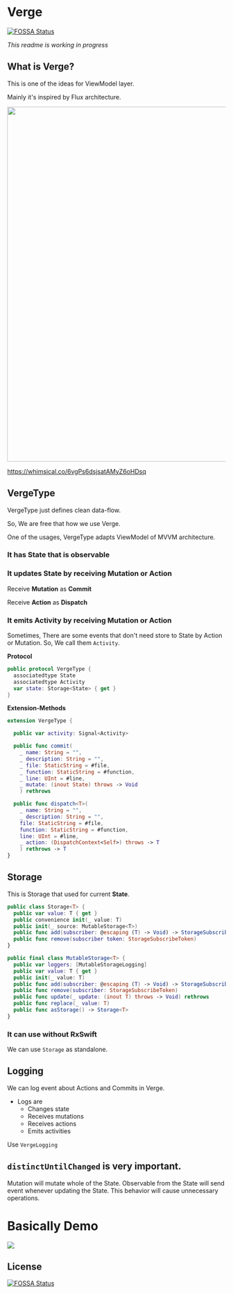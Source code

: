 # Verge
[![FOSSA Status](https://app.fossa.io/api/projects/git%2Bgithub.com%2Fmuukii%2FVerge.svg?type=shield)](https://app.fossa.io/projects/git%2Bgithub.com%2Fmuukii%2FVerge?ref=badge_shield)


*This readme is working in progress*

## What is Verge?

This is one of the ideas for ViewModel layer.

Mainly it's inspired by Flux architecture.

<img src="Verge@2x.png" width=816>

https://whimsical.co/6vgPs6dsjsatAMyZ6oHDsq

## VergeType

VergeType just defines clean data-flow.

So, We are free that how we use Verge.

One of the usages, VergeType adapts ViewModel of MVVM architecture.

### It has State that is observable

### It updates State by receiving Mutation or Action

Receive **Mutation** as **Commit**

Receive **Action** as **Dispatch**

### It emits Activity by receiving Mutation or Action

Sometimes, There are some events that don't need store to State by Action or Mutation.
So, We call them `Activity`.

**Protocol**

```swift
public protocol VergeType {
  associatedtype State
  associatedtype Activity
  var state: Storage<State> { get }
}
```

**Extension-Methods**

```swift
extension VergeType {

  public var activity: Signal<Activity>

  public func commit(
    _ name: String = "",
    _ description: String = "",
    _ file: StaticString = #file,
    _ function: StaticString = #function,
    _ line: UInt = #line,
    _ mutate: (inout State) throws -> Void
    ) rethrows

  public func dispatch<T>(
    _ name: String = "",
    _ description: String = "",
    file: StaticString = #file,
    function: StaticString = #function,
    line: UInt = #line,
    _ action: (DispatchContext<Self>) throws -> T
    ) rethrows -> T
}
```

## Storage

This is Storage that used for current **State**.

```swift
public class Storage<T> {
  public var value: T { get }
  public convenience init(_ value: T)
  public init(_ source: MutableStorage<T>)
  public func add(subscriber: @escaping (T) -> Void) -> StorageSubscribeToken
  public func remove(subscriber token: StorageSubscribeToken)
}

public final class MutableStorage<T> {
  public var loggers: [MutableStorageLogging]
  public var value: T { get }
  public init(_ value: T)
  public func add(subscriber: @escaping (T) -> Void) -> StorageSubscribeToken
  public func remove(subscriber: StorageSubscribeToken)
  public func update(_ update: (inout T) throws -> Void) rethrows
  public func replace(_ value: T)
  public func asStorage() -> Storage<T>
}
```

### It can use without RxSwift

We can use `Storage` as standalone.

## Logging

We can log event about Actions and Commits in Verge.

- Logs are
  - Changes state
  - Receives mutations
  - Receives actions
  - Emits activities

Use `VergeLogging`

## `distinctUntilChanged` is very important.

Mutation will mutate whole of the State.
Observable from the State will send event whenever updating the State.
This behavior will cause unnecessary operations.

# Basically Demo

![](demo.gif)


## License
[![FOSSA Status](https://app.fossa.io/api/projects/git%2Bgithub.com%2Fmuukii%2FVerge.svg?type=large)](https://app.fossa.io/projects/git%2Bgithub.com%2Fmuukii%2FVerge?ref=badge_large)